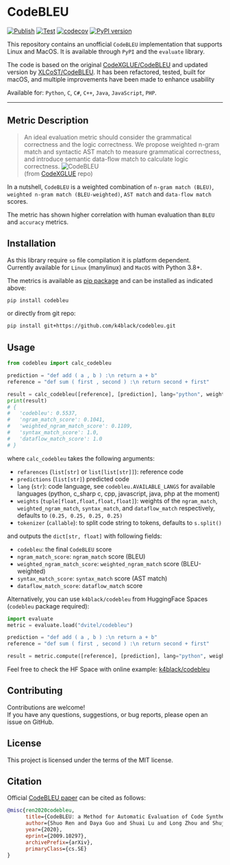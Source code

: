 # CodeBLEU
[![Publish](https://github.com/k4black/codebleu/actions/workflows/publish.yml/badge.svg)](https://github.com/k4black/codebleu/actions/workflows/publish.yml)
[![Test](https://github.com/k4black/codebleu/actions/workflows/test.yml/badge.svg)](https://github.com/k4black/codebleu/actions/workflows/test.yml)
[![codecov](https://codecov.io/gh/k4black/codebleu/branch/main/graph/badge.svg?token=60BIFPWRCE)](https://codecov.io/gh/k4black/codebleu)
[![PyPI version](https://badge.fury.io/py/codebleu.svg)](https://badge.fury.io/py/codebleu)


This repository contains an unofficial `CodeBLEU` implementation that supports Linux and MacOS. It is available through `PyPI` and the `evaluate` library.

The code is based on the original [CodeXGLUE/CodeBLEU](https://github.com/microsoft/CodeXGLUE/tree/main/Code-Code/code-to-code-trans/evaluator/CodeBLEU) and updated version by [XLCoST/CodeBLEU](https://github.com/reddy-lab-code-research/XLCoST/tree/main/code/translation/evaluator/CodeBLEU).  It has been refactored, tested, built for macOS, and multiple improvements have been made to enhance usability

Available for: `Python`, `C`, `C#`, `C++`, `Java`, `JavaScript`, `PHP`.

---

## Metric Description

> An ideal evaluation metric should consider the grammatical correctness and the logic correctness.
> We propose weighted n-gram match and syntactic AST match to measure grammatical correctness, and introduce semantic data-flow match to calculate logic correctness.
> ![CodeBLEU](CodeBLEU.jpg)  
(from [CodeXGLUE](https://github.com/microsoft/CodeXGLUE/tree/main/Code-Code/code-to-code-trans/evaluator/CodeBLEU) repo)

In a nutshell, `CodeBLEU` is a weighted combination of `n-gram match (BLEU)`, `weighted n-gram match (BLEU-weighted)`, `AST match` and `data-flow match` scores.

The metric has shown higher correlation with human evaluation than `BLEU` and `accuracy` metrics.


## Installation

As this library require `so` file compilation it is platform dependent.  
Currently available for `Linux` (manylinux) and `MacOS` with Python 3.8+.

The metrics is available as [pip package](https://pypi.org/project/codebleu/) and can be installed as indicated above:
```bash
pip install codebleu
```
or directly from git repo:
```bash
pip install git+https://github.com/k4black/codebleu.git
```


## Usage 

```python
from codebleu import calc_codebleu

prediction = "def add ( a , b ) :\n return a + b"
reference = "def sum ( first , second ) :\n return second + first"

result = calc_codebleu([reference], [prediction], lang="python", weights=(0.25, 0.25, 0.25, 0.25), tokenizer=None)
print(result)
# {
#   'codebleu': 0.5537, 
#   'ngram_match_score': 0.1041, 
#   'weighted_ngram_match_score': 0.1109, 
#   'syntax_match_score': 1.0, 
#   'dataflow_match_score': 1.0
# }
```
where `calc_codebleu` takes the following arguments:
- `refarences` (`list[str]` or `list[list[str]]`): reference code
- `predictions` (`list[str]`) predicted code
- `lang` (`str`): code language, see `codebleu.AVAILABLE_LANGS` for available languages (python, c_sharp c, cpp, javascript, java, php at the moment)
- `weights` (`tuple[float,float,float,float]`): weights of the `ngram_match`, `weighted_ngram_match`, `syntax_match`, and `dataflow_match` respectively, defaults to `(0.25, 0.25, 0.25, 0.25)`
- `tokenizer` (`callable`): to split code string to tokens, defaults to `s.split()`

and outputs the `dict[str, float]` with following fields:
- `codebleu`: the final `CodeBLEU` score
- `ngram_match_score`: `ngram_match` score (BLEU)
- `weighted_ngram_match_score`: `weighted_ngram_match` score (BLEU-weighted)
- `syntax_match_score`: `syntax_match` score (AST match)
- `dataflow_match_score`: `dataflow_match` score

Alternatively, you can use `k4black/codebleu` from HuggingFace Spaces (`codebleu` package required):
```python
import evaluate
metric = evaluate.load("dvitel/codebleu")

prediction = "def add ( a , b ) :\n return a + b"
reference = "def sum ( first , second ) :\n return second + first"

result = metric.compute([reference], [prediction], lang="python", weights=(0.25, 0.25, 0.25, 0.25))
```

Feel free to check the HF Space with online example: [k4black/codebleu](https://huggingface.co/spaces/k4black/codebleu) 


## Contributing

Contributions are welcome!  
If you have any questions, suggestions, or bug reports, please open an issue on GitHub.


## License

This project is licensed under the terms of the MIT license.


## Citation

Official [CodeBLEU paper](https://arxiv.org/abs/2009.10297) can be cited as follows:
```bibtex
@misc{ren2020codebleu,
      title={CodeBLEU: a Method for Automatic Evaluation of Code Synthesis}, 
      author={Shuo Ren and Daya Guo and Shuai Lu and Long Zhou and Shujie Liu and Duyu Tang and Neel Sundaresan and Ming Zhou and Ambrosio Blanco and Shuai Ma},
      year={2020},
      eprint={2009.10297},
      archivePrefix={arXiv},
      primaryClass={cs.SE}
}
```